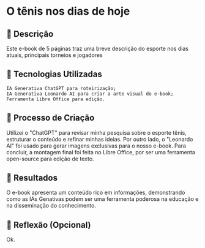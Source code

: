 
# O tênis nos dias de hoje

## 📒 Descrição
Este e-book de 5 páginas traz uma breve descrição do esporte nos dias atuais, principais torneios e jogadores

## 🤖 Tecnologias Utilizadas

    IA Generativa ChatGPT para roteirização;
    IA Generativa Leonardo AI para criar a arte visual do e-book;
    Ferramenta Libre Office para edição.


## 🧐 Processo de Criação
Utilizei o "ChatGPT" para revisar minha pesquisa sobre o esporte tênis, estruturar o conteúdo e refinar minhas ideias. Por outro lado, o "Leonardo AI" foi usado para gerar imagens exclusivas para o nosso e-book. Para concluir, a montagem final foi feita no Libre Office, por ser uma ferramenta open-source para edição de texto.

## 🚀 Resultados
O e-book apresenta um conteúdo rico em informações, demonstrando como as IAs Genativas podem ser uma ferramenta poderosa na educação e na disseminação do conhecimento.

## 💭 Reflexão (Opcional)
Ok.
